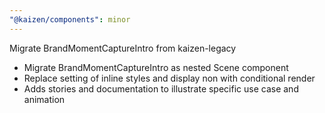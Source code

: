 ```yaml
---
"@kaizen/components": minor
---
```


Migrate BrandMomentCaptureIntro from kaizen-legacy

- Migrate BrandMomentCaptureIntro as nested Scene component
- Replace setting of inline styles and display non with conditional render
- Adds stories and documentation to illustrate specific use case and animation
